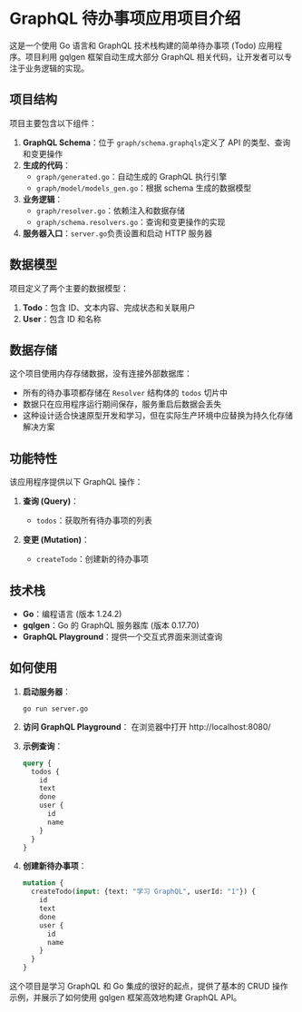 # GraphQL 待办事项应用项目介绍

这是一个使用 Go 语言和 GraphQL 技术栈构建的简单待办事项 (Todo) 应用程序。项目利用 gqlgen 框架自动生成大部分 GraphQL 相关代码，让开发者可以专注于业务逻辑的实现。

## 项目结构

项目主要包含以下组件：

1. **GraphQL Schema**：位于 `graph/schema.graphqls`定义了 API 的类型、查询和变更操作
2. **生成的代码**：
   - `graph/generated.go`：自动生成的 GraphQL 执行引擎
   - `graph/model/models_gen.go`：根据 schema 生成的数据模型
3. **业务逻辑**：
   - `graph/resolver.go`：依赖注入和数据存储
   - `graph/schema.resolvers.go`：查询和变更操作的实现
4. **服务器入口**：`server.go`负责设置和启动 HTTP 服务器


## 数据模型


项目定义了两个主要的数据模型：


1. **Todo**：包含 ID、文本内容、完成状态和关联用户
2. **User**：包含 ID 和名称

## 数据存储

这个项目使用内存存储数据，没有连接外部数据库：

- 所有的待办事项都存储在 `Resolver` 结构体的 `todos` 切片中
- 数据只在应用程序运行期间保存，服务重启后数据会丢失
- 这种设计适合快速原型开发和学习，但在实际生产环境中应替换为持久化存储解决方案

## 功能特性

该应用程序提供以下 GraphQL 操作：

1. **查询 (Query)**：
   - `todos`：获取所有待办事项的列表

2. **变更 (Mutation)**：
   - `createTodo`：创建新的待办事项

## 技术栈

- **Go**：编程语言 (版本 1.24.2)
- **gqlgen**：Go 的 GraphQL 服务器库 (版本 0.17.70)
- **GraphQL Playground**：提供一个交互式界面来测试查询

## 如何使用

1. **启动服务器**：
   ```
   go run server.go
   ```

2. **访问 GraphQL Playground**：
   在浏览器中打开 http://localhost:8080/

3. **示例查询**：
   ```graphql
   query {
     todos {
       id
       text
       done
       user {
         id
         name
       }
     }
   }
   ```

4. **创建新待办事项**：
   ```graphql
   mutation {
     createTodo(input: {text: "学习 GraphQL", userId: "1"}) {
       id
       text
       done
       user {
         id
         name
       }
     }
   }
   ```

这个项目是学习 GraphQL 和 Go 集成的很好的起点，提供了基本的 CRUD 操作示例，并展示了如何使用 gqlgen 框架高效地构建 GraphQL API。 
